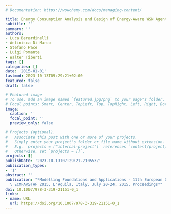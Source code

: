 ```yaml
---
# Documentation: https://wowchemy.com/docs/managing-content/

title: Energy Consumption Analysis and Design of Energy-Aware WSN Agents in fUML
subtitle: ''
summary: ''
authors:
- Luca Berardinelli
- Antinisca Di Marco
- Stefano Pace
- Luigi Pomante
- Walter Tiberti
tags: []
categories: []
date: '2015-01-01'
lastmod: 2023-10-13T09:29:21+02:00
featured: false
draft: false

# Featured image
# To use, add an image named `featured.jpg/png` to your page's folder.
# Focal points: Smart, Center, TopLeft, Top, TopRight, Left, Right, BottomLeft, Bottom, BottomRight.
image:
  caption: ''
  focal_point: ''
  preview_only: false

# Projects (optional).
#   Associate this post with one or more of your projects.
#   Simply enter your project's folder or file name without extension.
#   E.g. `projects = ["internal-project"]` references `content/project/deep-learning/index.md`.
#   Otherwise, set `projects = []`.
projects: []
publishDate: '2023-10-13T07:29:21.210553Z'
publication_types:
- '1'
abstract: ''
publication: "*Modelling Foundations and Applications - 11th European Conference,\
  \ ECMFA@STAF 2015, L'Aquila, Italy, July 20-24, 2015. Proceedings*"
doi: 10.1007/978-3-319-21151-0_1
links:
- name: URL
  url: https://doi.org/10.1007/978-3-319-21151-0_1
---
```

